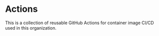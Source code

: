 # Actions

This is a collection of reusable GitHub Actions for container image CI/CD used in this organization.